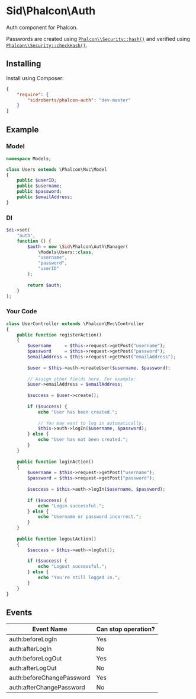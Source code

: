Sid\Phalcon\Auth
================

Auth component for Phalcon.

Passwords are created using [`Phalcon\\Security::hash()`](https://github.com/phalcon/cphalcon/blob/phalcon-v2.0.6/phalcon/security.zep#L151) and verified using [`Phalcon\\Security::checkHash()`](https://github.com/phalcon/cphalcon/blob/phalcon-v2.0.6/phalcon/security.zep#L245).



## Installing ##

Install using Composer:

```json
{
	"require": {
		"sidroberts/phalcon-auth": "dev-master"
	}
}
```



## Example ##

### Model ###

```php
namespace Models;

class Users extends \Phalcon\Mvc\Model
{
	public $userID;
	public $username;
	public $password;
	public $emailAddress;
}
```

### DI ###

```php
$di->set(
	"auth",
	function () {
		$auth = new \Sid\Phalcon\Auth\Manager(
			\Models\Users::class,
			"username",
			"password",
			"userID"
		);
		
		return $auth;
	}
);
```

### Your Code ###

```php
class UserController extends \Phalcon\Mvc\Controller
{
	public function registerAction()
	{
		$username     = $this->request->getPost("username");
		$password     = $this->request->getPost("password");
		$emailAddress = $this->request->getPost("emailAddress");
		
		$user = $this->auth->createUser($username, $password);
		
		// Assign other fields here. For example:
		$user->emailAddress = $emailAddress;
		
		$success = $user->create();
		
		if ($success) {
			echo "User has been created.";
			
			// You may want to log in automatically.
			$this->auth->logIn($username, $password);
		} else {
			echo "User has not been created.";
		}
	}
	
	public function loginAction()
	{
		$username = $this->request->getPost("username");
		$password = $this->request->getPost("password");
		
		$success = $this->auth->logIn($username, $password);
		
		if ($success) {
			echo "Login successful.";
		} else {
			echo "Username or password incorrect.";
		}
	}
	
	public function logoutAction()
	{
		$success = $this->auth->logOut();
		
		if ($success) {
			echo "Logout successful.";
		} else {
			echo "You're still logged in.";
		}
	}
}
```

## Events ##

| Event Name                | Can stop operation? |
| ------------------------- | ------------------- |
| auth:beforeLogIn          | Yes                 |
| auth:afterLogIn           | No                  |
| auth:beforeLogOut         | Yes                 |
| auth:afterLogOut          | No                  |
| auth:beforeChangePassword | Yes                 |
| auth:afterChangePassword  | No                  |

